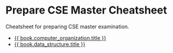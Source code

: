 # Prepare CSE Master Cheatsheet

Cheatsheet for preparing CSE master examination.

* [{{ book.computer_organization.title }}](ComputerOrganization/README.md)
* [{{ book.data_structure.title }}](DataStructure/README.md)